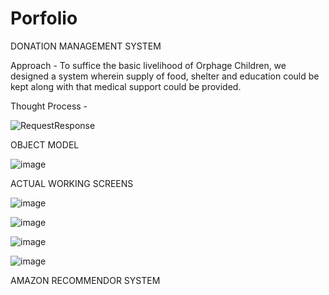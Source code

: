 # Porfolio

DONATION MANAGEMENT SYSTEM

Approach - To suffice the basic livelihood of Orphage Children, we designed a system wherein supply of food, shelter and education could be kept along with that medical support could be provided.


Thought Process - 


![RequestResponse](https://user-images.githubusercontent.com/60083669/106956693-f8679480-6704-11eb-827e-bdaa47515544.png)


OBJECT MODEL

![image](https://user-images.githubusercontent.com/60083669/106958319-32d23100-6707-11eb-8f6c-0011f67c1e95.png)


ACTUAL WORKING SCREENS



![image](https://user-images.githubusercontent.com/60083669/106958539-82b0f800-6707-11eb-9380-6cda69835011.png)

![image](https://user-images.githubusercontent.com/60083669/106958739-c146b280-6707-11eb-8651-f1425606fcd5.png)


![image](https://user-images.githubusercontent.com/60083669/106958506-7462dc00-6707-11eb-93ba-a43af857b814.png)

![image](https://user-images.githubusercontent.com/60083669/106958494-7036be80-6707-11eb-9832-a12549c2b92f.png)


AMAZON RECOMMENDOR SYSTEM

